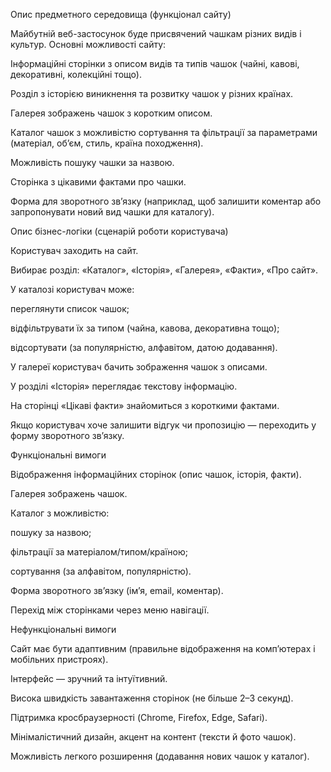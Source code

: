 Опис предметного середовища (функціонал сайту)

Майбутній веб-застосунок буде присвячений чашкам різних видів і культур. Основні можливості сайту:

Інформаційні сторінки з описом видів та типів чашок (чайні, кавові, декоративні, колекційні тощо).

Розділ з історією виникнення та розвитку чашок у різних країнах.

Галерея зображень чашок з коротким описом.

Каталог чашок з можливістю сортування та фільтрації за параметрами (матеріал, об’єм, стиль, країна походження).

Можливість пошуку чашки за назвою.

Сторінка з цікавими фактами про чашки.

Форма для зворотного зв’язку (наприклад, щоб залишити коментар або запропонувати новий вид чашки для каталогу).

Опис бізнес-логіки (сценарій роботи користувача)

Користувач заходить на сайт.

Вибирає розділ: «Каталог», «Історія», «Галерея», «Факти», «Про сайт».

У каталозі користувач може:

переглянути список чашок;

відфільтрувати їх за типом (чайна, кавова, декоративна тощо);

відсортувати (за популярністю, алфавітом, датою додавання).

У галереї користувач бачить зображення чашок з описами.

У розділі «Історія» переглядає текстову інформацію.

На сторінці «Цікаві факти» знайомиться з короткими фактами.

Якщо користувач хоче залишити відгук чи пропозицію — переходить у форму зворотного зв’язку.

Функціональні вимоги

Відображення інформаційних сторінок (опис чашок, історія, факти).

Галерея зображень чашок.

Каталог з можливістю:

пошуку за назвою;

фільтрації за матеріалом/типом/країною;

сортування (за алфавітом, популярністю).

Форма зворотного зв’язку (ім’я, email, коментар).

Перехід між сторінками через меню навігації.

Нефункціональні вимоги

Сайт має бути адаптивним (правильне відображення на комп’ютерах і мобільних пристроях).

Інтерфейс — зручний та інтуїтивний.

Висока швидкість завантаження сторінок (не більше 2–3 секунд).

Підтримка кросбраузерності (Chrome, Firefox, Edge, Safari).

Мінімалістичний дизайн, акцент на контент (тексти й фото чашок).

Можливість легкого розширення (додавання нових чашок у каталог).
